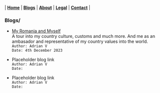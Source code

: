 | [**Home**](../../index.md) |
[**Blogs**](../blogs/blog-list.md) |
[**About**](../about_Adrian.md) |
[**Legal**](../../legal/terms.md) |
[**Contact**](../contacts.md) |

### Blogs/

* [My Romania and Myself](../blogs/my_romania_and_myself.md) <br>
A tour into my country culture, customs and much more. And me as an ambasador and representative of my country values into the world.<br>
`Author: Adrian V`<br>
`Date: 4th December 2023`<br>

* Placeholder blog link<br>
`Author: Adrian V`<br>
`Date: `<br>

* Placeholder blog link<br>
`Author: Adrian V`<br>
`Date: `<br>